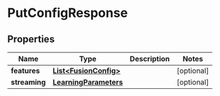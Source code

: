 

# PutConfigResponse


## Properties

| Name | Type | Description | Notes |
|------------ | ------------- | ------------- | -------------|
|**features** | [**List&lt;FusionConfig&gt;**](FusionConfig.md) |  |  [optional] |
|**streaming** | [**LearningParameters**](LearningParameters.md) |  |  [optional] |



